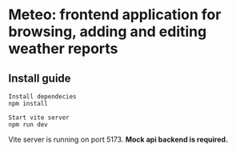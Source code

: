 # Meteo: frontend application for browsing, adding and editing weather reports

## Install guide

```
Install dependecies
npm install

Start vite server
npm run dev
```

Vite server is running on port 5173. <b>Mock api backend is required.</b>